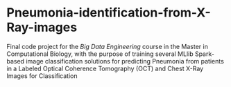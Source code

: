 # Pneumonia-identification-from-X-Ray-images
Final code project for the *Big Data Engineering* course in the Master in Computational Biology, with the purpose of training several MLlib Spark-based image classification solutions for predicting Pneumonia from patients in a Labeled Optical Coherence Tomography (OCT) and Chest X-Ray Images for Classification
